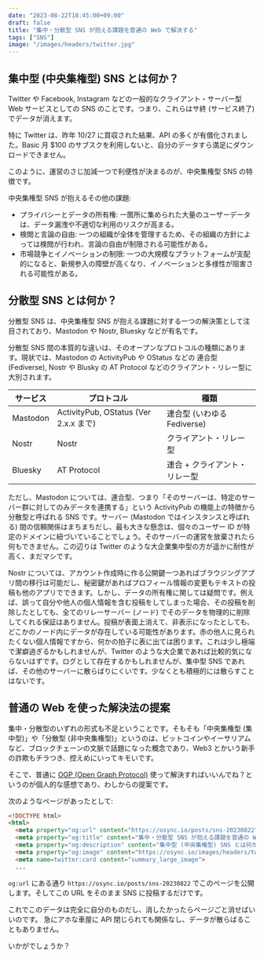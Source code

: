 ```yaml
---
date: "2023-08-22T18:45:00+09:00"
draft: false
title: "集中・分散型 SNS が抱える課題を普通の Web で解決する"
tags: ["SNS"]
image: "/images/headers/twitter.jpg"
---
```


## 集中型 (中央集権型) SNS とは何か？

Twitter や Facebook, Instagram などの一般的なクライアント・サーバー型 Web サービスとしての SNS のことです。つまり、これらはサ終 (サービス終了) でデータが消えます。

特に Twitter は、昨年 10/27 に買収された結果、API の多くが有償化されました。Basic 月 $100 のサブスクを利用しないと、自分のデータすら満足にダウンロードできません。

このように、運営のさじ加減一つで利便性が決まるのが、中央集権型 SNS の特徴です。

中央集権型 SNS が抱えるその他の課題:

- プライバシーとデータの所有権: 一箇所に集められた大量のユーザーデータは、データ漏洩や不適切な利用のリスクが高まる。
- 検閲と言論の自由: 一つの組織が全体を管理するため、その組織の方針によっては検閲が行われ、言論の自由が制限される可能性がある。
- 市場競争とイノベーションの制限: 一つの大規模なプラットフォームが支配的になると、新規参入の障壁が高くなり、イノベーションと多様性が阻害される可能性がある。

## 分散型 SNS とは何か？

分散型 SNS は、中央集権型 SNS が抱える課題に対する一つの解決策として注目されており、Mastodon や Nostr, Bluesky などが有名です。

分散型 SNS 間の本質的な違いは、そのオープンなプロトコルの種類にあります。現状では、Mastodon の ActivityPub や OStatus などの 連合型 (Fediverse), Nostr や Blusky の AT Protocol などのクライアント・リレー型に大別されます。

サービス|プロトコル|種類
--|--|--
Mastodon|ActivityPub, OStatus (Ver 2.x.x まで)|連合型 (いわゆる Fediverse)
Nostr|Nostr|クライアント・リレー型
Bluesky|AT Protocol|連合 + クライアント・リレー型

ただし、Mastodon については、連合型、つまり「そのサーバーは、特定のサーバー群に対してのみデータを連携する」という ActivityPub の機能上の特徴から分散型と呼ばれる SNS です。サーバー (Mastodon ではインスタンスと呼ばれる) 間の信頼関係はまちまちだし、最も大きな懸念は、個々のユーザー ID が特定のドメインに紐づいていることでしょう。そのサーバーの運営を放棄されたら何もできません。この辺りは Twitter のような大企業集中型の方が遥かに耐性が高く、まだマシです。

Nostr については、アカウント作成時に作る公開鍵一つあればブラウジングアプリ間の移行は可能だし、秘密鍵があればプロフィール情報の変更もテキストの投稿も他のアプリでできます。しかし、データの所有権に関しては疑問です。例えば、誤って自分や他人の個人情報を含む投稿をしてしまった場合、その投稿を削除したとしても、全てのリレーサーバー (ノード) でそのデータを物理的に削除してくれる保証はありません。投稿が表面上消えて、非表示になったとしても、どこかのノード内にデータが存在している可能性があります。赤の他人に見られたくない個人情報ですから、何かの拍子に表に出ては困ります。これは少し極端で潔癖過ぎるかもしれませんが、Twitter のような大企業であれば比較的気にならないはずです。ログとして存在するかもしれませんが、集中型 SNS であれば、その他のサーバーに散らばりにくいです。少なくとも積極的には散らすことはないです。

## 普通の Web を使った解決法の提案

集中・分散型のいずれの形式も不足ということです。そもそも「中央集権型 (集中型)」や「分散型 (非中央集権型)」というのは、ビットコインやイーサリアムなど、ブロックチェーンの文脈で話題になった概念であり、Web3 とかいう新手の詐欺もチラつき、控えめにいってキモいです。

そこで、普通に [OGP (Open Graph Protocol)](https://ogp.me/) 使って解決すればいいんでね？というのが個人的な感想であり、わしからの提案です。

次のようなページがあったとして:

```html
<!DOCTYPE html>
<html>
  <meta property="og:url" content="https://osync.io/posts/sns-20230822">
  <meta property="og:title" content="集中・分散型 SNS が抱える課題を普通の Web で解決する">
  <meta property="og:description" content="集中型 (中央集権型) SNS とは何か？Twitter や Facebook, Instagram などの一般的な...">
  <meta property="og:image" content="https://osync.io/images/headers/twitter.jpg">
  <meta name=twitter:card content="summary_large_image">
  ...
```

`og:url` にある通り `https://osync.io/posts/sns-20230822` でこのページを公開します。そしてこの URL をそのまま SNS に投稿するだけです。

これでこのデータは完全に自分のものだし、消したかったらページごと消せばいいのです。
急にアホな車屋に API 閉じられても関係なし、データが散らばることもありません。

いかがでしょうか？
